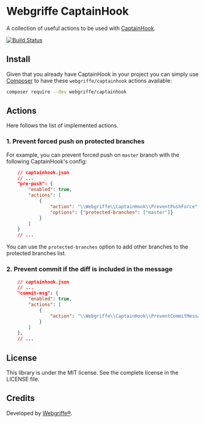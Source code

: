 # Webgriffe CaptainHook

A collection of useful actions to be used with [CaptainHook](https://github.com/CaptainHookPhp/captainhook).

[![Build Status](https://travis-ci.org/webgriffe/captainhook.svg?branch=master)](https://travis-ci.org/webgriffe/captainhook)

## Install

Given that you already have CaptainHook in your project you can simply use [Composer](https://getcomposer.org/) to have these `webgriffe/captainhook` actions available:

```bash
composer require --dev webgriffe/captainhook
```

## Actions

Here follows the list of implemented actions.

### 1. Prevent forced push on protected branches

For example, you can prevent forced push on `master` branch with the following CaptainHook's config:

```json
    // captainhook.json
    // ...
    "pre-push": {
        "enabled": true,
        "actions": [
            {
                "action": "\\Webgriffe\\CaptainHook\\PreventPushForce",
                "options": {"protected-branches": ["master"]}
            }
        ]
    }
    // ...
```

You can use the `protected-branches` option to add other branches to the protected branches list.

### 2. Prevent commit if the diff is included in the message

```json
    // captainhook.json
    // ...
    "commit-msg": {
        "enabled": true,
        "actions": [
            {
                "action": "\\Webgriffe\\CaptainHook\\PreventCommitMessageWithDiff"
            }
        ]
    },
    // ...
```

## License

This library is under the MIT license. See the complete license in the LICENSE file.

## Credits

Developed by [Webgriffe®](http://www.webgriffe.com/).
